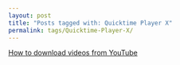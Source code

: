 ```yaml
---
layout: post
title: "Posts tagged with: Quicktime Player X"
permalink: tags/Quicktime-Player-X/
---
```

[How to download videos from YouTube](/2011/08/how-to-download-videos-from-youtube)
